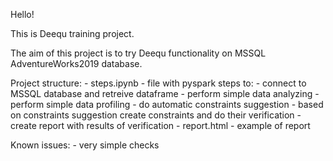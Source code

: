 Hello!

This is Deequ training project.

The aim of this project is to try Deequ functionality on MSSQL AdventureWorks2019 database.

Project structure:
	- steps.ipynb - file with pyspark steps to:
		- connect to MSSQL database and retreive dataframe
		- perform simple data analyzing
		- perform simple data profiling
		- do automatic constraints suggestion
		- based on constraints suggestion create constraints and do their verification
		- create report with results of verification
	- report.html - example of report 
	
Known issues:
	- very simple checks